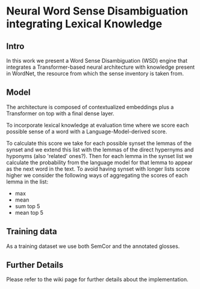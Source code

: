 # Neural Word Sense Disambiguation integrating Lexical Knowledge

## Intro

In this work we present a Word Sense Disambiguation (WSD) engine
that integrates a Transformer-based neural architecture with 
knowledge present in WordNet, the resource from which the sense 
inventory is taken from.

## Model

The architecture is composed of contextualized embeddings plus 
a Transformer on top with a final dense layer.

To incorporate lexical knowledge at evaluation time where we score 
each possible sense of a word with a Language-Model-derived score.

To calculate this score we take for each possible synset the lemmas
of the synset and we extend this list with the lemmas of the direct
hypernyms and hyponyms (also 'related' ones?). Then for each lemma 
in the synset list we calculate the probability from the language
model for that lemma to appear as the next word in the text.
To avoid having synset with longer lists score higher we consider 
the following ways of aggregating the scores of each lemma in the 
list:
- max
- mean
- sum top 5
- mean top 5

## Training data

As a training dataset we use both SemCor and the annotated glosses.

## Further Details

Please refer to the wiki page for further details about the implementation.
